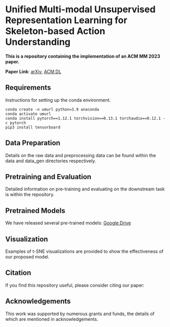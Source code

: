 # Unified Multi-modal Unsupervised Representation Learning for Skeleton-based Action Understanding

**This is a repository containing the implementation of an ACM MM 2023 paper.**

**Paper Link**: [arXiv](https://arxiv.org/abs/2311.03106), [ACM DL](https://dl.acm.org/doi/10.1145/3581783.3612449)

## Requirements

Instructions for setting up the conda environment. 
```
conda create -n umurl python=3.9 anaconda
conda activate umurl
conda install pytorch==1.12.1 torchvision==0.13.1 torchaudio==0.12.1 -c pytorch
pip3 install tensorboard
```

## Data Preparation

Details on the raw data and preprocessing data can be found within the data and data_gen directories respectively.

## Pretraining and Evaluation

Detailed information on pre-training and evaluating on the downstream task is within the repository.

## Pretrained Models

We have released several pre-trained models: [Google Drive](https://drive.google.com/drive/folders/1vDGfEFRVDEU5VnutrHmyAb9RnZT_udF4?usp=sharing)

## Visualization

Examples of t-SNE visualizations are provided to show the effectiveness of our proposed model.

## Citation

If you find this repository useful, please consider citing our paper:

## Acknowledgements

This work was supported by numerous grants and funds, the details of which are mentioned in acknowledgements.
